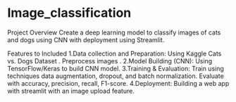 # Image_classification

 Project Overview
Create a deep learning model to classify images of cats and dogs using CNN with deployment using Streamlit. 

Features to Included
1.Data collection and Preparation:
  Using Kaggle Cats vs. Dogs Dataset .
  Preprocess images .
2.Model Building (CNN):
 Using TensorFlow/Keras  to build  CNN model.
3.Training & Evaluation: 
 Train using techniques  data augmentation, dropout, and batch normalization. 
 Evaluate with accuracy, precision, recall, F1-score.
4.Deployment: 
Building a web app with streamlit with an image upload feature. 
